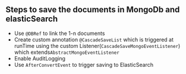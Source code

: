 ## Steps to save the documents in MongoDb and elasticSearch

- Use `@DBRef` to link the 1-n documents
- Create custom annotation `@CascadeSaveList` which is triggered at runTime using the custom Listener(`CascadeSaveMongoEventListener`) which extends`AbstractMongoEventListener`
- Enable AuditLogging
- Use `AfterConvertEvent` to trigger saving to ElasticSearch